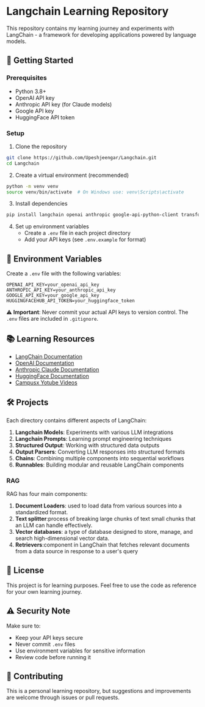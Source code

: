 # Langchain Learning Repository

This repository contains my learning journey and experiments with LangChain - a framework for developing applications powered by language models.

## 🚀 Getting Started

### Prerequisites

- Python 3.8+
- OpenAI API key
- Anthropic API key (for Claude models)
- Google API key
- HuggingFace API token

### Setup

1. Clone the repository
```bash
git clone https://github.com/Upeshjeengar/Langchain.git
cd Langchain
```

2. Create a virtual environment (recommended)
```bash
python -m venv venv
source venv/bin/activate  # On Windows use: venv\Scripts\activate
```

3. Install dependencies
```bash
pip install langchain openai anthropic google-api-python-client transformers
```

4. Set up environment variables
   - Create a `.env` file in each project directory
   - Add your API keys (see `.env.example` for format)

## 🔑 Environment Variables

Create a `.env` file with the following variables:
```
OPENAI_API_KEY=your_openai_api_key
ANTHROPIC_API_KEY=your_anthropic_api_key
GOOGLE_API_KEY=your_google_api_key
HUGGINGFACEHUB_API_TOKEN=your_huggingface_token
```

⚠️ **Important**: Never commit your actual API keys to version control. The `.env` files are included in `.gitignore`.

## 📚 Learning Resources

- [LangChain Documentation](https://python.langchain.com/docs/get_started/introduction.html)
- [OpenAI Documentation](https://platform.openai.com/docs/introduction)
- [Anthropic Claude Documentation](https://docs.anthropic.com/claude/docs)
- [HuggingFace Documentation](https://huggingface.co/docs)
- [Campusx Yotube Videos](https://www.youtube.com/playlist?list=PLKnIA16_RmvaTbihpo4MtzVm4XOQa0ER0)
## 🛠️ Projects

Each directory contains different aspects of LangChain:

1. **Langchain Models**: Experiments with various LLM integrations
2. **Langchain Prompts**: Learning prompt engineering techniques
3. **Structured Output**: Working with structured data outputs
4. **Output Parsers**: Converting LLM responses into structured formats
5. **Chains**: Combining multiple components into sequential workflows
6. **Runnables**: Building modular and reusable LangChain components

### **RAG**
RAG has four main components:
1. **Document Loaders**: used to load data from various sources into a standardized format.
2. **Text splitter**:process of breaking large chunks of text small chunks that an LLM can handle effectively.
3. **Vector databases**: a type of database designed to store, manage, and search high-dimensional vector data.
4. **Retrievers**:component in LangChain that fetches relevant documents from a data source in response to a user's query


## 📝 License

This project is for learning purposes. Feel free to use the code as reference for your own learning journey.

## ⚠️ Security Note

Make sure to:
- Keep your API keys secure
- Never commit `.env` files
- Use environment variables for sensitive information
- Review code before running it

## 🤝 Contributing

This is a personal learning repository, but suggestions and improvements are welcome through issues or pull requests. 